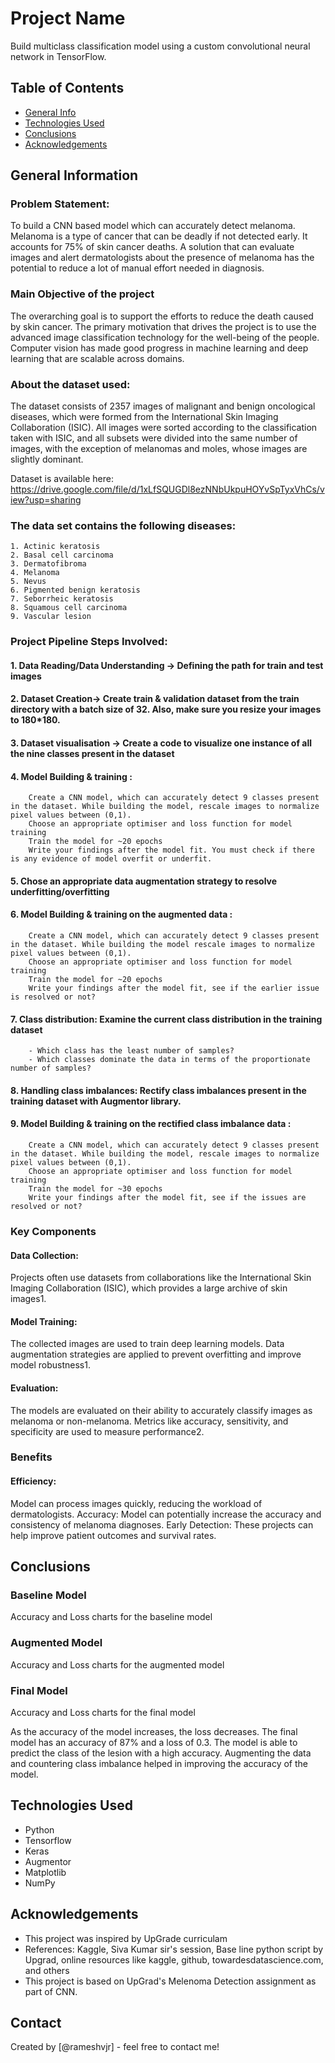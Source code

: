 # Project Name
Build multiclass classification model using a custom convolutional neural network in TensorFlow. 

## Table of Contents
* [General Info](#general-information)
* [Technologies Used](#technologies-used)
* [Conclusions](#conclusions)
* [Acknowledgements](#acknowledgements)


## General Information

### Problem Statement:
To build a CNN based model which can accurately detect melanoma. Melanoma is a type of cancer that can be deadly if not detected early. It accounts for 75% of skin cancer deaths. A solution that can evaluate images and alert dermatologists about the presence of melanoma has the potential to reduce a lot of manual effort needed in diagnosis.

### Main Objective of the project
The overarching goal is to support the efforts to reduce the death caused by skin cancer. The primary motivation that drives the project is to use the advanced image classification technology for the well-being of the people. Computer vision has made good progress in machine learning and deep learning that are scalable across domains.


### About the dataset used:
The dataset consists of 2357 images of malignant and benign oncological diseases, which were formed from the International Skin Imaging Collaboration (ISIC). All images were sorted according to the classification taken with ISIC, and all subsets were divided into the same number of images, with the exception of melanomas and moles, whose images are slightly dominant.

Dataset is available here: https://drive.google.com/file/d/1xLfSQUGDl8ezNNbUkpuHOYvSpTyxVhCs/view?usp=sharing

### The data set contains the following diseases:

    1. Actinic keratosis
    2. Basal cell carcinoma
    3. Dermatofibroma
    4. Melanoma
    5. Nevus
    6. Pigmented benign keratosis
    7. Seborrheic keratosis
    8. Squamous cell carcinoma
    9. Vascular lesion



### Project Pipeline Steps Involved:
#### 1. Data Reading/Data Understanding → Defining the path for train and test images 
#### 2. Dataset Creation→ Create train & validation dataset from the train directory with a batch size of 32. Also, make sure you resize your images to 180*180.
#### 3. Dataset visualisation → Create a code to visualize one instance of all the nine classes present in the dataset 
#### 4. Model Building & training : 
        Create a CNN model, which can accurately detect 9 classes present in the dataset. While building the model, rescale images to normalize pixel values between (0,1).
        Choose an appropriate optimiser and loss function for model training
        Train the model for ~20 epochs
        Write your findings after the model fit. You must check if there is any evidence of model overfit or underfit.
#### 5. Chose an appropriate data augmentation strategy to resolve underfitting/overfitting 
#### 6. Model Building & training on the augmented data :
        Create a CNN model, which can accurately detect 9 classes present in the dataset. While building the model rescale images to normalize pixel values between (0,1).
        Choose an appropriate optimiser and loss function for model training
        Train the model for ~20 epochs
        Write your findings after the model fit, see if the earlier issue is resolved or not?
#### 7. Class distribution: Examine the current class distribution in the training dataset 
        - Which class has the least number of samples?
        - Which classes dominate the data in terms of the proportionate number of samples?
#### 8. Handling class imbalances: Rectify class imbalances present in the training dataset with Augmentor library.
#### 9. Model Building & training on the rectified class imbalance data :
        Create a CNN model, which can accurately detect 9 classes present in the dataset. While building the model, rescale images to normalize pixel values between (0,1).
        Choose an appropriate optimiser and loss function for model training
        Train the model for ~30 epochs
        Write your findings after the model fit, see if the issues are resolved or not?

### Key Components
#### Data Collection: 
Projects often use datasets from collaborations like the International Skin Imaging Collaboration (ISIC), which provides a large archive of skin images1.
#### Model Training: 
The collected images are used to train deep learning models. Data augmentation strategies are applied to prevent overfitting and improve model robustness1.
#### Evaluation: 
The models are evaluated on their ability to accurately classify images as melanoma or non-melanoma. Metrics like accuracy, sensitivity, and specificity are used to measure performance2.

### Benefits
#### Efficiency: 
Model can process images quickly, reducing the workload of dermatologists.
Accuracy: Model can potentially increase the accuracy and consistency of melanoma diagnoses.
Early Detection: These projects can help improve patient outcomes and survival rates.


## Conclusions

### Baseline Model

Accuracy and Loss charts for the baseline model

### Augmented Model

Accuracy and Loss charts for the augmented model

### Final Model

Accuracy and Loss charts for the final model

As the accuracy of the model increases, the loss decreases. The final model has an accuracy of 87% and a loss of 0.3. The model is able to predict the class of the lesion with a high accuracy.
Augmenting the data and countering class imbalance helped in improving the accuracy of the model.


## Technologies Used
- Python
- Tensorflow
- Keras
- Augmentor
- Matplotlib
- NumPy

## Acknowledgements
- This project was inspired by UpGrade curriculam
- References: Kaggle, Siva Kumar sir's session, Base line python script by Upgrad, online resources like kaggle, github, towardesdatascience.com, and others 
- This project is based on UpGrad's Melenoma Detection assignment as part of CNN.


## Contact
Created by [@rameshvjr] - feel free to contact me!

